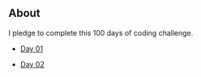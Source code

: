## About 

I pledge to complete this 100 days of coding challenge.
 
* [Day 01](/Day01)

* [Day 02](/Day02)
